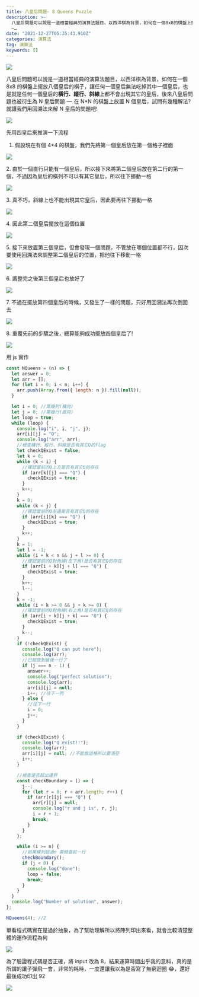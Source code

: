 ```yaml
---
title: 八皇后問題- 8 Queens Puzzle
description: >-
  八皇后問題可以說是一道相當經典的演算法題目，以西洋棋為背景，如何在一個8x8的棋盤上擺放八個皇后的棋子，讓任何一個皇后無法吃掉其中一個皇后，也是就是任何一個皇后的橫行、縱行、斜線上都不會出現其它的皇后，後來八皇后問題也被衍生為N皇后問題
  —…
date: "2021-12-27T05:35:43.910Z"
categories: 演算法
tag: 演算法
keywords: []
---
```


![](/img/1__Sc3JYk2kLI__T__j9fueGwtA.jpeg)

八皇后問題可以說是一道相當經典的演算法題目，以西洋棋為背景，如何在一個 8x8 的棋盤上擺放八個皇后的棋子，讓任何一個皇后無法吃掉其中一個皇后，也是就是任何一個皇后的**橫行、縱行、斜線**上都不會出現其它的皇后，後來八皇后問題也被衍生為 N 皇后問題  —  在 N\*N 的棋盤上放置 N 個皇后，試問有幾種解法?就讓我們用回溯法來解 N 皇后的問題吧!

![](/img/1__GnLAe1gY0xGm71jQefBrSw.png)

先用四皇后來推演一下流程

1.  假設現在有個 4\*4 的棋盤，我們先將第一個皇后放在第一個格子裡面

![](/img/1__AgLym8x5mpqmj2TzS8Xi7g.png)

2\. 由於一個直行只能有一個皇后，所以接下來將第二個皇后放在第二行的第一個，不過因為皇后的橫列不可以有其它皇后，所以往下挪動一格

![](/img/1__atCfuFhZonoM4Rr65mIEeA.png)

3\. 真不巧，斜線上也不能出現其它皇后，因此要再往下挪動一格

![](/img/1__EPX7mnGeYz9yeVFP6__x0aA.png)

4\. 因此第二個皇后擺放在這個位置

![](/img/1__wcHoKzWfYokHy__pX9AIsIw.png)

5\. 接下來放置第三個皇后，但會發現一個問題，不管放在哪個位置都不行，因次要使用回溯法來調整第二個皇后的位置，把他往下移動一格

![](/img/1__I8jWvi67J3gYu6RxCsw47g.png)

6\. 調整完之後第三個皇后也放好了

![](/img/1__6xn2raq0Uqyo__K31UPgdwQ.png)

7\. 不過在擺放第四個皇后的時候，又發生了一樣的問題，只好用回溯法再次倒回去

![](/img/1__yBACdLL7ZxFc1KL2f2dnqw.png)

8\. 重覆先前的步驟之後，總算能夠成功擺放四個皇后了!

![](/img/1__PJtnnBprIOEkBCUd4W4eFQ.png)

用 js 實作

```javascript
const NQueens = (n) => {
  let answer = 0;
  let arr = [];
  for (let i = 0; i < n; i++) {
    arr.push(Array.from({ length: n }).fill(null));
  }

  let i = 0; //第幾列(橫向)
  let j = 0; //第幾行(直向)
  let loop = true;
  while (loop) {
    console.log("i", i, "j", j);
    arr[i][j] = "Q";
    console.log("arr", arr);
    //檢查橫行、縱行、斜線是否有其它Q的flag
    let checkQExist = false;
    let k = 0;
    while (k < i) {
      //確認當前的Q上方是否有其它Q的存在
      if (arr[k][j] === "Q") {
        checkQExist = true;
      }
      k++;
    }
    k = 0;
    while (k < j) {
      //確認當前的Q左邊是否有其它Q的存在
      if (arr[i][k] === "Q") {
        checkQExist = true;
      }
      k++;
    }
    k = 1;
    let l = -1;
    while (i + k < n && j + l >= 0) {
      //確認當前的Q對角線(左下角)是否有其它Q的存在
      if (arr[i + k][j + l] === "Q") {
        checkQExist = true;
      }
      k++;
      l--;
    }
    k = -1;
    while (i + k >= 0 && j + k >= 0) {
      //確認當前的Q對角線(右上角)是否有其它Q的存在
      if (arr[i + k][j + k] === "Q") {
        checkQExist = true;
      }
      k--;
    }
    if (!checkQExist) {
      console.log("Q can put here");
      console.log(arr);
      //已經放到最後一行了
      if (j === n - 1) {
        answer++;
        console.log("perfect solution");
        console.log(arr);
        arr[i][j] = null;
        i++; //往下一列
      } else {
        //往下一行
        i = 0;
        j++;
      }
    }

    if (checkQExist) {
      console.log("Q exist!!");
      console.log(arr);
      arr[i][j] = null; //不能放這格所以要清空
      i++;
    }

    //檢查是否超出邊界
    const checkBoundary = () => {
      j--;
      for (let r = 0; r < arr.length; r++) {
        if (arr[r][j] === "Q") {
          arr[r][j] = null;
          console.log("r and j is", r, j);
          i = r + 1;
          break;
        }
      }
    };

    while (i >= n) {
      //如果橫列超過n 需檢查前一行
      checkBoundary();
      if (j < 0) {
        console.log("done");
        loop = false;
        break;
      }
    }
  }
  console.log("Number of solution", answer);
};

NQueens(4); //2
```

單看程式碼實在是過於抽象，為了幫助理解所以將陣列印出來看，就會比較清楚整體的運作流程為何

![](/img/1__yjrnZ8zk5apVOkJq1F__4RQ.png)

為了驗證程式碼是否正確，將 input 改為 8，結果運算時間出乎我的意料，真的是所謂的讓子彈飛一會，非常的耗時，一度還讓我以為是否寫了無窮迴圈 😂，還好最後成功印出 92

![](/img/1__noQbd7YxFJ7XewwWc__yuCQ.png)
